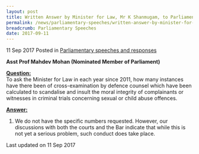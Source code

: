 ```yaml
---
layout: post
title: Written Answer by Minister for Law, Mr K Shanmugam, to Parliamentary Question on Defence Counsel Scandalising and Insulting Moral Integrity of Complainants or Witnesses During Cross-Examination in Criminal Trials for Sexual or Child Abuse Offences
permalink: /news/parliamentary-speeches/written-answer-by-minister-for-law-mr-k-shanmugam-to-parliament
breadcrumb: Parliamentary Speeches
date: 2017-09-11
---
```


11 Sep 2017 Posted in [Parliamentary speeches and responses](/news/parliamentary-speeches)

**Asst Prof Mahdev Mohan (Nominated Member of Parliament)**

**<u>Question:</u>**  
To ask the Minister for Law in each year since 2011, how many instances have there been of cross-examination by defence counsel which have been calculated to scandalise and insult the moral integrity of complainants or witnesses in criminal trials concerning sexual or child abuse offences.  

**<u>Answer:</u>**
1. We do not have the specific numbers requested. However, our discussions with both the courts and the Bar indicate that while this is not yet a serious problem, such conduct does take place. 



<p class="right-side-updated">Last updated on 11 Sep 2017</p>

